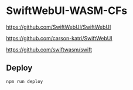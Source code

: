 # SwiftWebUI-WASM-CFs

https://github.com/SwiftWebUI/SwiftWebUI

https://github.com/carson-katri/SwiftWebUI

https://github.com/swiftwasm/swift


## Deploy

```bash
npm run deploy
```